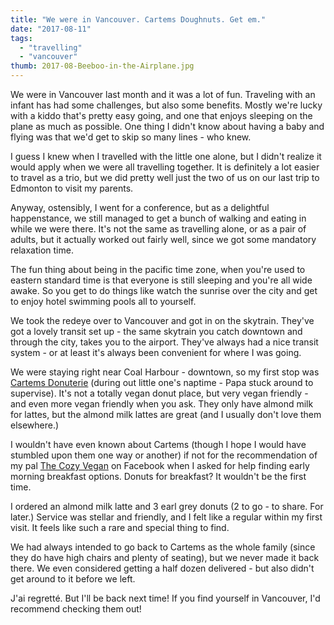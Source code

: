 ```yaml
---
title: "We were in Vancouver. Cartems Doughnuts. Get em."
date: "2017-08-11"
tags:
  - "travelling"
  - "vancouver"
thumb: 2017-08-Beeboo-in-the-Airplane.jpg
---
```


We were in Vancouver last month and it was a lot of fun. Traveling with an infant has had some challenges, but also some benefits. Mostly we're lucky with a kiddo that's pretty easy going, and one that enjoys sleeping on the plane as much as possible. One thing I didn't know about having a baby and flying was that we'd get to skip so many lines - who knew.

I guess I knew when I travelled with the little one alone, but I didn't realize it would apply when we were all travelling together. It is definitely a lot easier to travel as a trio, but we did pretty well just the two of us on our last trip to Edmonton to visit my parents.

Anyway, ostensibly, I went for a conference, but as a delightful happenstance, we still managed to get a bunch of walking and eating in while we were there. It's not the same as travelling alone, or as a pair of adults, but it actually worked out fairly well, since we got some mandatory relaxation time.

The fun thing about being in the pacific time zone, when you're used to eastern standard time is that everyone is still sleeping and you're all wide awake. So you get to do things like watch the sunrise over the city and get to enjoy hotel swimming pools all to yourself.

We took the redeye over to Vancouver and got in on the skytrain. They've got a lovely transit set up - the same skytrain you catch downtown and through the city, takes you to the airport. They've always had a nice transit system - or at least it's always been convenient for where I was going.

We were staying right near Coal Harbour - downtown, so my first stop was [Cartems Donuterie](http://www.cartems.com/) (during out little one's naptime - Papa stuck around to supervise). It's not a totally vegan donut place, but very vegan friendly - and even more vegan friendly when you ask. They only have almond milk for lattes, but the almond milk lattes are great (and I usually don't love them elsewhere.)

I wouldn't have even known about Cartems (though I hope I would have stumbled upon them one way or another) if not for the recommendation of my pal [The Cozy Vegan](https://thecozyvegan.com/) on Facebook when I asked for help finding early morning breakfast options. Donuts for breakfast? It wouldn't be the first time.

I ordered an almond milk latte and 3 earl grey donuts (2 to go - to share. For later.) Service was stellar and friendly, and I felt like a regular within my first visit. It feels like such a rare and special thing to find.

We had always intended to go back to Cartems as the whole family (since they do have high chairs and plenty of seating), but we never made it back there. We even considered getting a half dozen delivered - but also didn't get around to it before we left.

J'ai regretté. But I'll be back next time! If you find yourself in Vancouver, I'd recommend checking them out!
